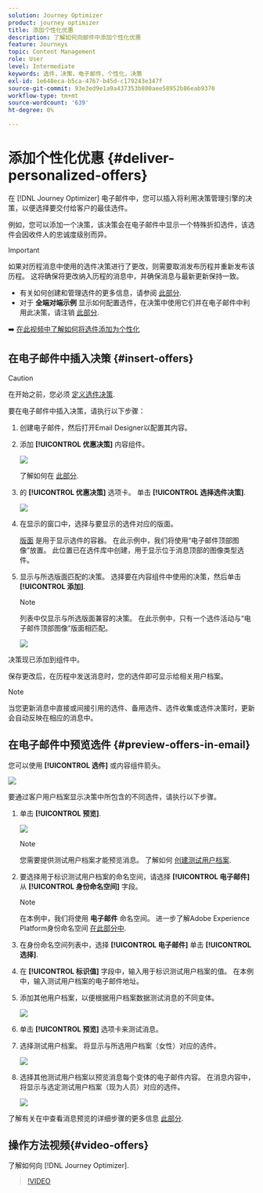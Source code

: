 ```yaml
---
solution: Journey Optimizer
product: journey optimizer
title: 添加个性化优惠
description: 了解如何向邮件中添加个性化优惠
feature: Journeys
topic: Content Management
role: User
level: Intermediate
keywords: 选件，决策，电子邮件，个性化，决策
exl-id: 1e648eca-b5ca-4767-b45d-c179243e347f
source-git-commit: 93e3ed9e1a9a437353b800aee58952b86eab9370
workflow-type: tm+mt
source-wordcount: '639'
ht-degree: 0%

---
```


# 添加个性化优惠 {#deliver-personalized-offers}

在 [!DNL Journey Optimizer] 电子邮件中，您可以插入将利用决策管理引擎的决策，以便选择要交付给客户的最佳选件。

例如，您可以添加一个决策，该决策会在电子邮件中显示一个特殊折扣选件，该选件会因收件人的忠诚度级别而异。

>[!IMPORTANT]
>
>如果对历程消息中使用的选件决策进行了更改，则需要取消发布历程并重新发布该历程。  这将确保将更改纳入历程的消息中，并确保消息与最新更新保持一致。

* 有关如何创建和管理选件的更多信息，请参阅 [此部分](../offers/get-started/starting-offer-decisioning.md).
* 对于 **全端对端示例** 显示如何配置选件，在决策中使用它们并在电子邮件中利用此决策，请注销 [此部分](../offers/offers-e2e.md#insert-decision-in-email).

➡️ [在此视频中了解如何将选件添加为个性化](#video-offers)

## 在电子邮件中插入决策 {#insert-offers}

>[!CAUTION]
>
>在开始之前，您必须 [定义选件决策](../offers/offer-activities/create-offer-activities.md).

要在电子邮件中插入决策，请执行以下步骤：

1. 创建电子邮件，然后打开Email Designer以配置其内容。

1. 添加 **[!UICONTROL 优惠决策]** 内容组件。

   ![](assets/deliver-offer-component.png)

   了解如何在 [此部分](content-components.md).

1. 的 **[!UICONTROL 优惠决策]** 选项卡。 单击 **[!UICONTROL 选择选件决策]**.

   ![](assets/deliver-offer-tab.png)

1. 在显示的窗口中，选择与要显示的选件对应的版面。

   [版面](../offers/offer-library/creating-placements.md) 是用于显示选件的容器。 在此示例中，我们将使用“电子邮件顶部图像”放置。 此位置已在选件库中创建，用于显示位于消息顶部的图像类型选件。

1. 显示与所选版面匹配的决策。 选择要在内容组件中使用的决策，然后单击 **[!UICONTROL 添加]**.

   >[!NOTE]
   >
   >列表中仅显示与所选版面兼容的决策。 在此示例中，只有一个选件活动与“电子邮件顶部图像”版面相匹配。

   ![](assets/deliver-offer-placement.png)

决策现已添加到组件中。

保存更改后，在历程中发送消息时，您的选件即可显示给相关用户档案。

>[!NOTE]
>
>当您更新消息中直接或间接引用的选件、备用选件、选件收集或选件决策时，更新会自动反映在相应的消息中。

## 在电子邮件中预览选件 {#preview-offers-in-email}

您可以使用 **[!UICONTROL 选件]** 或内容组件箭头。

![](assets/deliver-offer-preview.png)

要通过客户用户档案显示决策中所包含的不同选件，请执行以下步骤。

1. 单击 **[!UICONTROL 预览]**.

   ![](assets/deliver-offer-preview-button.png)

   >[!NOTE]
   >
   >您需要提供测试用户档案才能预览消息。 了解如何 [创建测试用户档案](../segment/creating-test-profiles.md).

1. 要选择用于标识测试用户档案的命名空间，请选择 **[!UICONTROL 电子邮件]** 从 **[!UICONTROL 身份命名空间]** 字段。

   >[!NOTE]
   >
   >在本例中，我们将使用 **电子邮件** 命名空间。 进一步了解Adobe Experience Platform身份命名空间 [在此部分中](../segment/get-started-identity.md).

1. 在身份命名空间列表中，选择 **[!UICONTROL 电子邮件]** 单击 **[!UICONTROL 选择]**.

1. 在 **[!UICONTROL 标识值]** 字段中，输入用于标识测试用户档案的值。 在本例中，输入测试用户档案的电子邮件地址。

   <!--For example enter smith@adobe.com and click the **[!UICONTROL Add profile]** button.-->

1. 添加其他用户档案，以便根据用户档案数据测试消息的不同变体。

   ![](assets/deliver-offer-test-profiles.png)

1. 单击 **[!UICONTROL 预览]** 选项卡来测试消息。

1. 选择测试用户档案。 将显示与所选用户档案（女性）对应的选件。

   ![](assets/deliver-offer-test-profile-female-preview.png)

1. 选择其他测试用户档案以预览消息每个变体的电子邮件内容。 在消息内容中，将显示与选定测试用户档案（现为人员）对应的选件。

   ![](assets/deliver-offer-test-profile-male-preview.png)

了解有关在中查看消息预览的详细步骤的更多信息 [此部分](#preview-your-messages).

## 操作方法视频{#video-offers}

了解如何向 [!DNL Journey Optimizer].

>[!VIDEO](https://video.tv.adobe.com/v/334088?quality=12)

